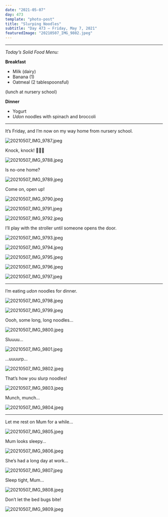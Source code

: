 ```yaml
---
date: "2021-05-07"
day: 473
template: "photo-post"
title: "Slurping Noodles"
subtitle: "Day 473 – Friday, May 7, 2021"
featuredImage: "20210507_IMG_9802.jpeg"
---
```


<hr />

_Today’s Solid Food Menu:_

**Breakfast**

- Milk (dairy)
- Banana (1)
- Oatmeal (2 tablespoonsful)

(lunch at nursery school)

**Dinner**

- Yogurt
- *Udon* noodles with spinach and broccoli

<hr />

It’s Friday, and I’m now on my way home from nursery school.

![20210507_IMG_9787.jpeg](20210507_IMG_9787.jpeg)

Knock, knock! 🚪✊🏻

![20210507_IMG_9788.jpeg](20210507_IMG_9788.jpeg)

Is no-one home?

![20210507_IMG_9789.jpeg](20210507_IMG_9789.jpeg)

Come on, open up!

![20210507_IMG_9790.jpeg](20210507_IMG_9790.jpeg)

![20210507_IMG_9791.jpeg](20210507_IMG_9791.jpeg)

![20210507_IMG_9792.jpeg](20210507_IMG_9792.jpeg)

I’ll play with the stroller until someone opens the door.

![20210507_IMG_9793.jpeg](20210507_IMG_9793.jpeg)

![20210507_IMG_9794.jpeg](20210507_IMG_9794.jpeg)

![20210507_IMG_9795.jpeg](20210507_IMG_9795.jpeg)

![20210507_IMG_9796.jpeg](20210507_IMG_9796.jpeg)

![20210507_IMG_9797.jpeg](20210507_IMG_9797.jpeg)

<hr />

I’m eating *udon* noodles for dinner.

![20210507_IMG_9798.jpeg](20210507_IMG_9798.jpeg)

![20210507_IMG_9799.jpeg](20210507_IMG_9799.jpeg)

Oooh, some long, long noodles…

![20210507_IMG_9800.jpeg](20210507_IMG_9800.jpeg)

Sluuuu…

![20210507_IMG_9801.jpeg](20210507_IMG_9801.jpeg)

…uuuurp…

![20210507_IMG_9802.jpeg](20210507_IMG_9802.jpeg)

That’s how you slurp noodles!

![20210507_IMG_9803.jpeg](20210507_IMG_9803.jpeg)

Munch, munch…

![20210507_IMG_9804.jpeg](20210507_IMG_9804.jpeg)

<hr />

Let me rest on Mum for a while…

![20210507_IMG_9805.jpeg](20210507_IMG_9805.jpeg)

Mum looks sleepy…

![20210507_IMG_9806.jpeg](20210507_IMG_9806.jpeg)

She’s had a long day at work…

![20210507_IMG_9807.jpeg](20210507_IMG_9807.jpeg)

Sleep tight, Mum…

![20210507_IMG_9808.jpeg](20210507_IMG_9808.jpeg)

Don’t let the bed bugs bite!

![20210507_IMG_9809.jpeg](20210507_IMG_9809.jpeg)
